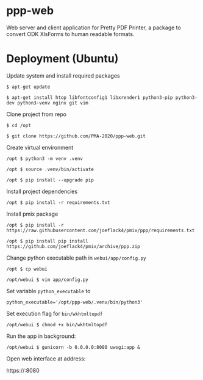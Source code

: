 # ppp-web
Web server and client application for Pretty PDF Printer, a package to convert ODK XlsForms to human readable formats.

# Deployment (Ubuntu)

Update system and install required packages

``$ apt-get update``

``$ apt-get install htop libfontconfig1 libxrender1 python3-pip python3-dev python3-venv nginx git vim``

Clone project from repo

``$ cd /opt``

``$ git clone https://github.com/PMA-2020/ppp-web.git``

Create virtual environment

``/opt $ python3 -m venv .venv``

``/opt $ source .venv/bin/activate``

``/opt $ pip install --upgrade pip``

Install project dependencies

``/opt $ pip install -r requirements.txt``

Install pmix package

``/opt $ pip install -r https://raw.githubusercontent.com/joeflack4/pmix/ppp/requirements.txt``

``/opt $ pip install pip install https://github.com/joeflack4/pmix/archive/ppp.zip``

Change python executable path in ``webui/app/config.py``

``/opt $ cp webui``

``/opt/webui $ vim app/config.py``

Set variable ``python_executable`` to

``python_executable='/opt/ppp-web/.venv/bin/python3'``

Set execution flag for ``bin/wkhtmltopdf``

``/opt/webui $ chmod +x bin/wkhtmltopdf``

Run the app in background:

``/opt/webui $ gunicorn -b 0.0.0.0:8080 uwsgi:app &``

Open web interface at address:

https://<server-ip>:8080